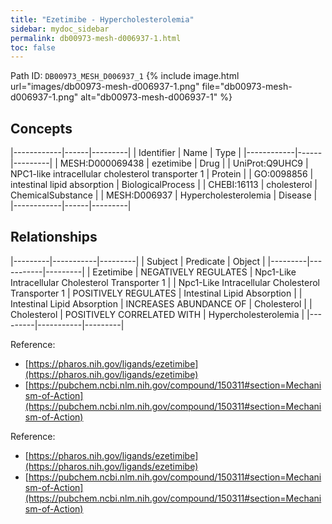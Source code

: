 ```yaml
---
title: "Ezetimibe - Hypercholesterolemia"
sidebar: mydoc_sidebar
permalink: db00973-mesh-d006937-1.html
toc: false 
---
```



Path ID: `DB00973_MESH_D006937_1`
{% include image.html url="images/db00973-mesh-d006937-1.png" file="db00973-mesh-d006937-1.png" alt="db00973-mesh-d006937-1" %}

## Concepts

|------------|------|---------|
| Identifier | Name | Type    |
|------------|------|---------|
| MESH:D000069438 | ezetimibe | Drug |
| UniProt:Q9UHC9 | NPC1-like intracellular cholesterol transporter 1 | Protein |
| GO:0098856 | intestinal lipid absorption | BiologicalProcess |
| CHEBI:16113 | cholesterol | ChemicalSubstance |
| MESH:D006937 | Hypercholesterolemia | Disease |
|------------|------|---------|

## Relationships

|---------|-----------|---------|
| Subject | Predicate | Object  |
|---------|-----------|---------|
| Ezetimibe | NEGATIVELY REGULATES | Npc1-Like Intracellular Cholesterol Transporter 1 |
| Npc1-Like Intracellular Cholesterol Transporter 1 | POSITIVELY REGULATES | Intestinal Lipid Absorption |
| Intestinal Lipid Absorption | INCREASES ABUNDANCE OF | Cholesterol |
| Cholesterol | POSITIVELY CORRELATED WITH | Hypercholesterolemia |
|---------|-----------|---------|

Reference: 
  - [https://pharos.nih.gov/ligands/ezetimibe](https://pharos.nih.gov/ligands/ezetimibe)
  - [https://pubchem.ncbi.nlm.nih.gov/compound/150311#section=Mechanism-of-Action](https://pubchem.ncbi.nlm.nih.gov/compound/150311#section=Mechanism-of-Action)

Reference: 
  - [https://pharos.nih.gov/ligands/ezetimibe](https://pharos.nih.gov/ligands/ezetimibe)
  - [https://pubchem.ncbi.nlm.nih.gov/compound/150311#section=Mechanism-of-Action](https://pubchem.ncbi.nlm.nih.gov/compound/150311#section=Mechanism-of-Action)
